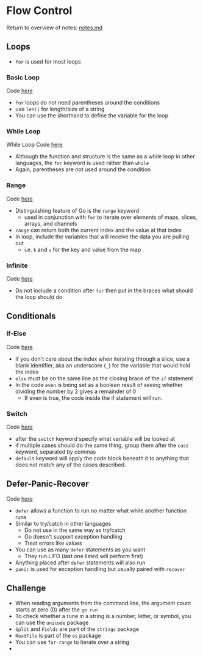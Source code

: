# Flow Control
Return to overview of notes: [notes.md](../notes.md)

## Loops

- `for` is used for most loops

### Basic Loop
Code [here](loop-basic/begin/main.go)

- `for` loops do not need parentheses around the conditions
- use `len()` for length/size of a string
- You can use the shorthand to define the variable for the loop

### While Loop
While Loop Code [here](loop-while/begin/main.go)

- Although the function and structure is the same as a while loop in other languages, the `for` keyword is used rather than `while`
- Again, parentheses are not used around the condition

### Range
Code [here](loop-range/begin/main.go)

- Distinguishing feature of Go is the `range` keyword
  - used in conjunction with `for` to iterate over elements of maps, slices, arrays, and channels
- `range` can return both the current index and the value at that index
- In loop, include the variables that will receive the data you are pulling out
  - i.e. `k` and `v` for the key and value from the map

### Infinite
Code [here](loop-infinite/main.go)

- Do not include a condition after `for` then put in the braces what should the loop should do


## Conditionals

### If-Else
Code [here](if-else/begin/main.go)

- if you don't care about the index when iterating through a slice, use a blank identifier, aka an underscore (`_`) for the variable that would hold the index
- `else` must be on the same line as the closing brace of the `if` statement
- In the code `even` is being set as a boolean result of seeing whether dividing the number by 2 gives a remainder of 0
  - If even is true, the code inside the if statement will run. 

### Switch
Code [here](switch/begin/main.go)

- after the `switch` keyword specify what variable will be looked at
- if multiple cases should do the same thing, group them after the `case` keyword, separated by commas
- `default` keyword will apply the code block beneath it to anything that does not match any of the cases described.

## Defer-Panic-Recover
Code [here](defer-panic-recover/begin/main.go)

- `defer` allows a function to run no matter what while another function runs
- Similar to try/catch in other languages
  - Do not use in the same way as try/catch
  - Go doesn't support exception handling
  - Treat errors like values
- You can use as many `defer` statements as you want
  - They run LIFO (last one listed will perform first)
- Anything placed after `defer` statements will also run 
- `panic` is used for exception handling but usually paired with `recover`

## Challenge

- When reading arguments from the command line, the argument count starts at zero (0) after the `go run` 
- To check whether a rune in a string is a number, letter, or symbol, you can use the `unicode` package
- `Split` and `Fields` are part of the `strings` package
- `ReadFile` is part of the `os` package
- You can use `for-range` to iterate over a string
- 